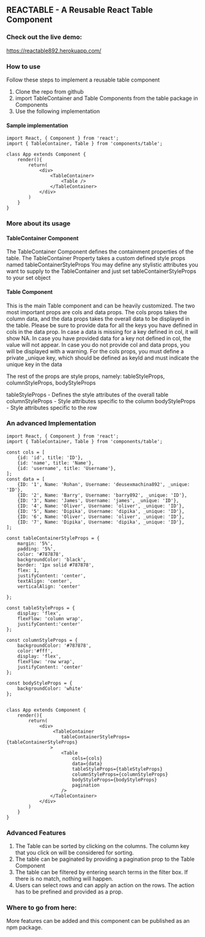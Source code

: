 ## REACTABLE - A Reusable React Table Component

### Check out the live demo:
https://reactable892.herokuapp.com/

### How to use
Follow these steps to implement a reusable table component
1. Clone the repo from github
2. import TableContainer and Table Components from the table package in Components
3. Use the following implementation

#### Sample implementation
```
import React, { Component } from 'react';
import { TableContainer, Table } from 'components/table';

class App extends Component {
    render(){
        return(
            <div>
                <TableContainer>
                    <Table />
                </TableContainer>
            </div>
        )
    }
}
```
### More about its usage

#### TableContainer Component

The TableContainer Component defines the containment properties of the table.
The TableContainer Property takes a custom defined style props named tableContainerStyleProps
You may define any stylistic attributes you want to supply to the TableContainer and just set tableContainerStyleProps to your set object

#### Table Component

This is the main Table component and can be heavily customized.
The two most important props are cols and data props.
The cols props takes the column data, and the data props takes the overall data to be displayed in the table.
Please be sure to provide data for all the keys you have defined in cols in the data prop.
In case a data is missing for a key defined in col, it will show NA.
In case you have provided data for a key not defined in col, the value will not appear.
In case you do not provide col and data props, you will be displayed with a warning.
For the cols props, you must define a private _unique key, which should be defined as keyId and must indicate the unique key in the data

The rest of the props are style props, namely:
tableStyleProps, columnStyleProps, bodyStyleProps

tableStyleProps - Defines the style attributes of the overall table
columnStyleProps - Style attributes specific to the column
bodyStyleProps - Style attributes specific to the row


### An advanced Implementation

```
import React, { Component } from 'react';
import { TableContainer, Table } from 'components/table';

const cols = [
    {id: 'id', title: 'ID'},
    {id: 'name', title: 'Name'},
    {id: 'username', title: 'Username'},
];
const data = [
    {ID: '1', Name: 'Rohan', Username: 'deusexmachina892', _unique: 'ID'},
    {ID: '2', Name: 'Barry', Username: 'barry892', _unique: 'ID'},
    {ID: '3', Name: 'James', Username: 'james', _unique: 'ID'},
    {ID: '4', Name: 'Oliver', Username: 'oliver', _unique: 'ID'},
    {ID: '5', Name: 'Dipika', Username: 'dipika', _unique: 'ID'},
    {ID: '6', Name: 'Oliver', Username: 'oliver', _unique: 'ID'},
    {ID: '7', Name: 'Dipika', Username: 'dipika', _unique: 'ID'},
];

const tableContainerStyleProps = {
    margin: '5%',
    padding: '5%',
    color: '#787878',
    backgroundColor: 'black',
    border: '1px solid #787878',
    flex: 1,
    justifyContent: 'center',
    textAlign: 'center',
    verticalAlign: 'center'

};

const tableStyleProps = {
    display: 'flex', 
    flexFlow: 'column wrap', 
    justifyContent:'center'
};

const columnStyleProps = {
    backgroundColor: '#787878',
    color:'#fff',
    display: 'flex',
    flexFlow: 'row wrap',
    justifyContent: 'center'
};

const bodyStyleProps = {
    backgroundColor: 'white'
};


class App extends Component {
    render(){
        return(
            <div>
                 <TableContainer
                    tableContainerStyleProps={tableContainerStyleProps}
                >
                    <Table
                        cols={cols}
                        data={data}
                        tableStyleProps={tableStyleProps}
                        columnStyleProps={columnStyleProps}
                        bodyStyleProps={bodyStyleProps}
                        pagination
                    />
                </TableContainer>
            </div>
        )
    }
}
```

### Advanced Features
1. The Table can be sorted by clicking on the columns. The column key that you click on will be considered for sorting.
2. The table can be paginated by providing a pagination prop to the Table Component
3. The table can be filtered by entering search terms in the filter box. If there is no match, nothing will happen.
4. Users can select rows and can apply an action on the rows. The action has to be prefined and provided as a prop.


### Where to go from here:

More features can be added and this component can be published as an npm package.